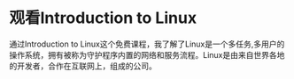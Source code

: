 # 观看Introduction to Linux

通过Introduction to Linux这个免费课程，我了解了Linux是一个多任务,多用户的操作系统，拥有被称为守护程序内置的网络和服务流程。Linux是由来自世界各地的开发者，合作在互联网上，组成的公司。